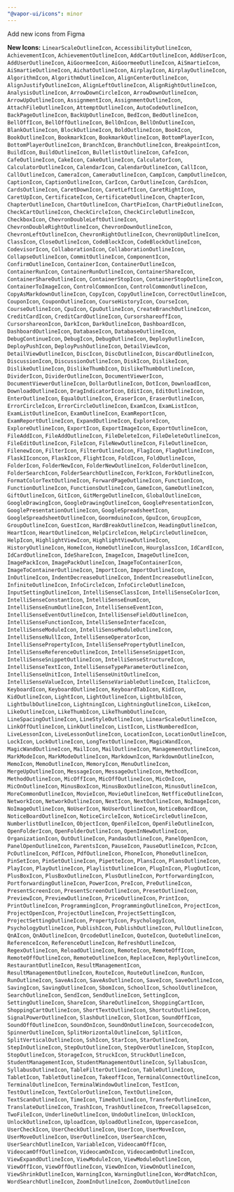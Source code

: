 ```yaml
---
"@vapor-ui/icons": minor
---
```


Add new icons from Figma

**New Icons:** `LinearScaleOutlineIcon`, `AccessibilityOutlineIcon`, `AchievementIcon`, `AchievementOutlineIcon`, `AddCartOutlineIcon`, `AddUserIcon`, `AddUserOutlineIcon`, `AiGoormeeIcon`, `AiGoormeeOutlineIcon`, `AiSmartieIcon`, `AiSmartieOutlineIcon`, `AichatOutlineIcon`, `AirplayIcon`, `AirplayOutlineIcon`, `AlgorithmIcon`, `AlgorithmOutlineIcon`, `AlignCenterOutlineIcon`, `AlignJustifyOutlineIcon`, `AlignLeftOutlineIcon`, `AlignRightOutlineIcon`, `AnalysisOutlineIcon`, `ArrowDownCircleIcon`, `ArrowDownOutlineIcon`, `ArrowUpOutlineIcon`, `AssignmentIcon`, `AssignmentOutlineIcon`, `AttachFileOutlineIcon`, `AttemptOutlineIcon`, `AutoCodeOutlineIcon`, `BackPageOutlineIcon`, `BackUpOutlineIcon`, `BedIcon`, `BedOutlineIcon`, `BellOffIcon`, `BellOffOutlineIcon`, `BellOnIcon`, `BellOnOutlineIcon`, `BlankOutlineIcon`, `BlockOutlineIcon`, `BoldOutlineIcon`, `BookIcon`, `BookOutlineIcon`, `BookmarkIcon`, `BookmarkOutlineIcon`, `BottomPlayerIcon`, `BottomPlayerOutlineIcon`, `BranchIcon`, `BranchOutlineIcon`, `BreakpointIcon`, `BuildIcon`, `BuildOutlineIcon`, `BulletlistOutlineIcon`, `CafeIcon`, `CafeOutlineIcon`, `CakeIcon`, `CakeOutlineIcon`, `CalculatorIcon`, `CalculatorOutlineIcon`, `CalendarIcon`, `CalendarOutlineIcon`, `CallIcon`, `CallOutlineIcon`, `CameraIcon`, `CameraOutlineIcon`, `CampIcon`, `CampOutlineIcon`, `CaptionIcon`, `CaptionOutlineIcon`, `CarIcon`, `CarOutlineIcon`, `CardsIcon`, `CardsOutlineIcon`, `CaretDownIcon`, `CaretLeftIcon`, `CaretRightIcon`, `CaretUpIcon`, `CertificateIcon`, `CertificateOutlineIcon`, `ChapterIcon`, `ChapterOutlineIcon`, `ChartOutlineIcon`, `ChartPieIcon`, `ChartPieOutlineIcon`, `CheckCartOutlineIcon`, `CheckCircleIcon`, `CheckCircleOutlineIcon`, `CheckboxIcon`, `ChevronDoubleLeftOutlineIcon`, `ChevronDoubleRightOutlineIcon`, `ChevronDownOutlineIcon`, `ChevronLeftOutlineIcon`, `ChevronRightOutlineIcon`, `ChevronUpOutlineIcon`, `ClassIcon`, `CloseOutlineIcon`, `CodeBlockIcon`, `CodeBlockOutlineIcon`, `CodevisorIcon`, `CollaborationIcon`, `CollaborationOutlineIcon`, `CollapseOutlineIcon`, `CommitOutlineIcon`, `ComponentIcon`, `ConfirmOutlineIcon`, `ContainerIcon`, `ContainerOutlineIcon`, `ContainerRunIcon`, `ContainerRunOutlineIcon`, `ContainerShareIcon`, `ContainerShareOutlineIcon`, `ContainerStopIcon`, `ContainerStopOutlineIcon`, `ContainerToImageIcon`, `ControlCommonIcon`, `ControlCommonOutlineIcon`, `CopyAsMarkdownOutlineIcon`, `CopyIcon`, `CopyOutlineIcon`, `CorrectOutlineIcon`, `CouponIcon`, `CouponOutlineIcon`, `CourseHistoryIcon`, `CourseIcon`, `CourseOutlineIcon`, `CpuIcon`, `CpuOutlineIcon`, `CreateBranchOutlineIcon`, `CreditCardIcon`, `CreditCardOutlineIcon`, `CursorshareoffIcon`, `CursorshareonIcon`, `DarkIcon`, `DarkOutlineIcon`, `DashboardIcon`, `DashboardOutlineIcon`, `DatabaseIcon`, `DatabaseOutlineIcon`, `DebugContinueIcon`, `DebugIcon`, `DebugOutlineIcon`, `DeployOutlineIcon`, `DeployPushIcon`, `DeployPushOutlineIcon`, `DetailViewIcon`, `DetailViewOutlineIcon`, `DiscIcon`, `DiscOutlineIcon`, `DiscardOutlineIcon`, `DiscussionIcon`, `DiscussionOutlineIcon`, `DiskIcon`, `DislikeIcon`, `DislikeOutlineIcon`, `DislikeThumbIcon`, `DislikeThumbOutlineIcon`, `DividerIcon`, `DividerOutlineIcon`, `DocumentViewerIcon`, `DocumentViewerOutlineIcon`, `DollarOutlineIcon`, `DotIcon`, `DownloadIcon`, `DownloadOutlineIcon`, `DragIndicatorIcon`, `EditIcon`, `EditOutlineIcon`, `EnterOutlineIcon`, `EqualOutlineIcon`, `EraserIcon`, `EraserOutlineIcon`, `ErrorCircleIcon`, `ErrorCircleOutlineIcon`, `ExamIcon`, `ExamListIcon`, `ExamListOutlineIcon`, `ExamOutlineIcon`, `ExamReportIcon`, `ExamReportOutlineIcon`, `ExpandOutlineIcon`, `ExploreIcon`, `ExploreOutlineIcon`, `ExportIcon`, `ExportImageIcon`, `ExportOutlineIcon`, `FileAddIcon`, `FileAddOutlineIcon`, `FileDeleteIcon`, `FileDeleteOutlineIcon`, `FileEditOutlineIcon`, `FileIcon`, `FileNewOutlineIcon`, `FileOutlineIcon`, `FilenewIcon`, `FilterIcon`, `FilterOutlineIcon`, `FlagIcon`, `FlagOutlineIcon`, `FlaskIIconcon`, `FlaskIcon`, `FlightIcon`, `FoldIcon`, `FoldOutlineIcon`, `FolderIcon`, `FolderNewIcon`, `FolderNewOutlineIcon`, `FolderOutlineIcon`, `FolderSearchIcon`, `FolderSearchOutlineIcon`, `ForkIcon`, `ForkOutlineIcon`, `FormatColorTextOutlineIcon`, `ForwardPageOutlineIcon`, `FunctionIcon`, `FunctionOutlineIcon`, `FunctionsOutlineIcon`, `GameIcon`, `GameOutlineIcon`, `GiftOutlineIcon`, `GitIcon`, `GitMergeOutlineIcon`, `GlobalOutlineIcon`, `GoogleDrawingIcon`, `GoogleDrawingOutlineIcon`, `GooglePresentationIcon`, `GooglePresentationOutlineIcon`, `GoogleSpreadsheetIcon`, `GoogleSpreadsheetOutlineIcon`, `GoormduinoIcon`, `GpuIcon`, `GroupIcon`, `GroupOutlineIcon`, `GuestIcon`, `HardBreakOutlineIcon`, `HeadingOutlineIcon`, `HeartIcon`, `HeartOutlineIcon`, `HelpCircleIcon`, `HelpCircleOutlineIcon`, `HelpIcon`, `HighlightViewIcon`, `HighlightViewOutlineIcon`, `HistoryOutlineIcon`, `HomeIcon`, `HomeOutlineIcon`, `HourglassIcon`, `IdCardIcon`, `IdCardOutlineIcon`, `IdeShareIcon`, `ImageIcon`, `ImageOutlineIcon`, `ImagePackIcon`, `ImagePackOutlineIcon`, `ImageToContainerIcon`, `ImageToContainerOutlineIcon`, `ImportIcon`, `ImportOutlineIcon`, `InOutlineIcon`, `IndentDecreaseOutlineIcon`, `IndentIncreaseOutlineIcon`, `InfiniteOutlineIcon`, `InfoCircleIcon`, `InfoCircleOutlineIcon`, `InputSettingOutlineIcon`, `IntelliSenseClassIcon`, `IntelliSenseColorIcon`, `IntelliSenseConstantIcon`, `IntelliSenseEnumIcon`, `IntelliSenseEnumOutlineIcon`, `IntelliSenseEventIcon`, `IntelliSenseEventOutlineIcon`, `IntelliSenseFieldOutlineIcon`, `IntelliSenseFunctionIcon`, `IntelliSenseInterfaceIcon`, `IntelliSenseModuleIcon`, `IntelliSenseModuleOutlineIcon`, `IntelliSenseNullIcon`, `IntelliSenseOperatorIcon`, `IntelliSensePropertyIcon`, `IntelliSensePropertyOutlineIcon`, `IntelliSenseReferenceOutlineIcon`, `IntelliSenseSnippetIcon`, `IntelliSenseSnippetOutlineIcon`, `IntelliSenseStructureIcon`, `IntelliSenseTextIcon`, `IntelliSenseTypeParameterOutlineIcon`, `IntelliSenseUnitIcon`, `IntelliSenseUnitOutlineIcon`, `IntelliSenseValueIcon`, `IntelliSenseVariableOutlineIcon`, `ItalicIcon`, `KeyboardIcon`, `KeyboardOutlineIcon`, `KeyboardTabIcon`, `KidIcon`, `KidOutlineIcon`, `LightIcon`, `LightOutlineIcon`, `LightbulbIcon`, `LightbulbOutlineIcon`, `LightningIcon`, `LightningOutlineIcon`, `LikeIcon`, `LikeOutlineIcon`, `LikeThumbIcon`, `LikeThumbOutlineIcon`, `LineSpacingOutlineIcon`, `LineStyleOutlineIcon`, `LinearScaleOutlineIcon`, `LinkOffOutlineIcon`, `LinkOutlineIcon`, `ListIcon`, `ListNumberedIcon`, `LiveLessonIcon`, `LiveLessonOutlineIcon`, `LocationIcon`, `LocationOutlineIcon`, `LockIcon`, `LockOutlineIcon`, `LongTextOutlineIcon`, `MagicWandIcon`, `MagicWandOutlineIcon`, `MailIcon`, `MailOutlineIcon`, `ManagementOutlineIcon`, `MarkModeIcon`, `MarkModeOutlineIcon`, `MarkdownIcon`, `MarkdownOutlineIcon`, `MemoIcon`, `MemoOutlineIcon`, `MemoryIcon`, `MenuOutlineIcon`, `MergeUpOutlineIcon`, `MessageIcon`, `MessageOutlineIcon`, `MethodIcon`, `MethodOutlineIcon`, `MicOffIcon`, `MicOffOutlineIcon`, `MicOnIcon`, `MicOnOutlineIcon`, `MinusBoxIcon`, `MinusBoxOutlineIcon`, `MinusOutlineIcon`, `MoreCommonOutlineIcon`, `MovieIcon`, `MovieOutlineIcon`, `NetfficeOutlineIcon`, `NetworkIcon`, `NetworkOutlineIcon`, `NextIcon`, `NextOutlineIcon`, `NoImageIcon`, `NoImageOutlineIcon`, `NoUserIcon`, `NoUserOutlineIcon`, `NoticeBoardIcon`, `NoticeBoardOutlineIcon`, `NoticeCircleIcon`, `NoticeCircleOutlineIcon`, `NumberlistOutlineIcon`, `ObjectIcon`, `OpenFileIcon`, `OpenFileOutlineIcon`, `OpenFolderIcon`, `OpenFolderOutlineIcon`, `OpenInNewOutlineIcon`, `OrganizationIcon`, `OutOutlineIcon`, `PandasOutlineIcon`, `PanelOpenIcon`, `PanelOpenOutlineIcon`, `ParentsIcon`, `PauseIcon`, `PauseOutlineIcon`, `PcIcon`, `PcOutlineIcon`, `PdfIcon`, `PdfOutlineIcon`, `PhoneIcon`, `PhoneOutlineIcon`, `PinSetIcon`, `PinSetOutlineIcon`, `PipetteIcon`, `PlansIcon`, `PlansOutlineIcon`, `PlayIcon`, `PlayOutlineIcon`, `PlaylistOutlineIcon`, `PlugInIcon`, `PlugOutIcon`, `PlusBoxIcon`, `PlusBoxOutlineIcon`, `PlusOutlineIcon`, `PortforwardingIcon`, `PortforwardingOutlineIcon`, `PowerIcon`, `PreIcon`, `PreOutlineIcon`, `PresentScreenIcon`, `PresentScreenOutlineIcon`, `PresetOutlineIcon`, `PreviewIcon`, `PreviewOutlineIcon`, `PriceOutlineIcon`, `PrintIcon`, `PrintOutlineIcon`, `ProgrammingIcon`, `ProgrammingOutlineIcon`, `ProjectIcon`, `ProjectOpenIcon`, `ProjectOutlineIcon`, `ProjectSettingIcon`, `ProjectSettingOutlineIcon`, `PropertyIcon`, `PsychologyIcon`, `PsychologyOutlineIcon`, `PublishIcon`, `PublishOutlineIcon`, `PullOutlineIcon`, `QnAIcon`, `QnAOutlineIcon`, `QrcodeOutlineIcon`, `QuoteIcon`, `QuoteOutlineIcon`, `ReferenceIcon`, `ReferenceOutlineIcon`, `RefreshOutlineIcon`, `RegexOutlineIcon`, `ReloadOutlineIcon`, `RemoteIcon`, `RemoteOffIcon`, `RemoteOffOutlineIcon`, `RemoteOutlineIcon`, `ReplaceIcon`, `ReplyOutlineIcon`, `RestaurantOutlineIcon`, `ResultManagementIcon`, `ResultManagementOutlineIcon`, `RouteIcon`, `RouteOutlineIcon`, `RunIcon`, `RunOutlineIcon`, `SaveAsIcon`, `SaveAsOutlineIcon`, `SaveIcon`, `SaveOutlineIcon`, `SavingIcon`, `SavingOutlineIcon`, `SbomIcon`, `SchoolIcon`, `SchoolOutlineIcon`, `SearchOutlineIcon`, `SendIcon`, `SendOutlineIcon`, `SettingIcon`, `SettingOutlineIcon`, `ShareIcon`, `ShareOutlineIcon`, `ShoppingCartIcon`, `ShoppingCartOutlineIcon`, `ShortTextOutlineIcon`, `ShortcutOutlineIcon`, `SignalPowerOutlineIcon`, `SlashOutlineIcon`, `SlotIcon`, `SoundOffIcon`, `SoundOffOutlineIcon`, `SoundOnIcon`, `SoundOnOutlineIcon`, `SourcecodeIcon`, `SpinnerOutlineIcon`, `SplitHorizontalOutlineIcon`, `SplitIcon`, `SplitVerticalOutlineIcon`, `SshIcon`, `StarIcon`, `StarOutlineIcon`, `StepInOutlineIcon`, `StepOutOutlineIcon`, `StepOverOutlineIcon`, `StopIcon`, `StopOutlineIcon`, `StorageIcon`, `StruckIcon`, `StruckOutlineIcon`, `StudentManagementIcon`, `StudentManagementOutlineIcon`, `SyllabusIcon`, `SyllabusOutlineIcon`, `TableFilterOutlineIcon`, `TableOutlineIcon`, `TabletIcon`, `TabletOutlineIcon`, `TakeoffIcon`, `TerminalConnectOutlineIcon`, `TerminalOutlineIcon`, `TerminalWindowOutlineIcon`, `TestIcon`, `TestOutlineIcon`, `TextColorOutlineIcon`, `TextOutlineIcon`, `TextScanOutlineIcon`, `TimeIcon`, `TimeOutlineIcon`, `TransferOutlineIcon`, `TranslateOutlineIcon`, `TrashIcon`, `TrashOutlineIcon`, `TreeCollapseIcon`, `TwoFileIcon`, `UnderlineOutlineIcon`, `UndoOutlineIcon`, `UnlockIcon`, `UnlockOutlineIcon`, `UploadIcon`, `UploadOutlineIcon`, `UppercaseIcon`, `UserCheckIcon`, `UserCheckOutlineIcon`, `UserIcon`, `UserMoveIcon`, `UserMoveOutlineIcon`, `UserOutlineIcon`, `UserSearchIcon`, `UserSearchOutlineIcon`, `VariableIcon`, `VideocamOffIcon`, `VideocamOffOutlineIcon`, `VideocamOnIcon`, `VideocamOnOutlineIcon`, `ViewExpandOutlineIcon`, `ViewModuleIcon`, `ViewModuleOutlineIcon`, `ViewOffIcon`, `ViewOffOutlineIcon`, `ViewOnIcon`, `ViewOnOutlineIcon`, `ViewShrinkOutlineIcon`, `WarningIcon`, `WarningOutlineIcon`, `WordMatchIcon`, `WordSearchOutlineIcon`, `ZoomInOutlineIcon`, `ZoomOutOutlineIcon`
